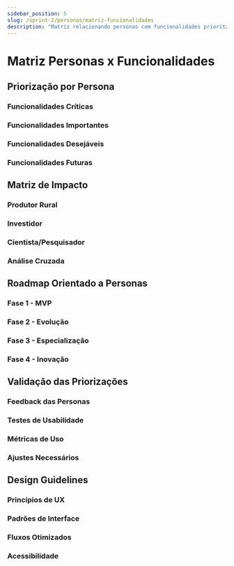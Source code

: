```yaml
---
sidebar_position: 5
slug: /sprint-2/personas/matriz-funcionalidades
description: "Matriz relacionando personas com funcionalidades prioritárias"
---
```


# Matriz Personas x Funcionalidades

## Priorização por Persona

### Funcionalidades Críticas

### Funcionalidades Importantes

### Funcionalidades Desejáveis

### Funcionalidades Futuras

## Matriz de Impacto

### Produtor Rural

### Investidor

### Cientista/Pesquisador

### Análise Cruzada

## Roadmap Orientado a Personas

### Fase 1 - MVP

### Fase 2 - Evolução

### Fase 3 - Especialização

### Fase 4 - Inovação

## Validação das Priorizações

### Feedback das Personas

### Testes de Usabilidade

### Métricas de Uso

### Ajustes Necessários

## Design Guidelines

### Princípios de UX

### Padrões de Interface

### Fluxos Otimizados

### Acessibilidade
